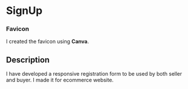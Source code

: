 # SignUp

### Favicon
I created the favicon using **Canva**.

## Description
I have developed a responsive registration form to be used by both seller and buyer. I made it for ecommerce website.
